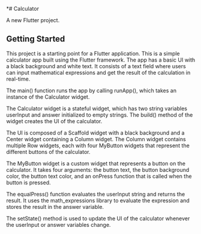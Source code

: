 *# Calculator

A new Flutter project.

## Getting Started

This project is a starting point for a Flutter application.
This is a simple calculator app built using the Flutter framework. The app has a basic UI with a black background and white text. It consists of a text field where users can input mathematical expressions and get the result of the calculation in real-time.

The main() function runs the app by calling runApp(), which takes an instance of the Calculator widget.

The Calculator widget is a stateful widget, which has two string variables userInput and answer initialized to empty strings. The build() method of the widget creates the UI of the calculator.

The UI is composed of a Scaffold widget with a black background and a Center widget containing a Column widget. The Column widget contains multiple Row widgets, each with four MyButton widgets that represent the different buttons of the calculator.

The MyButton widget is a custom widget that represents a button on the calculator. It takes four arguments: the button text, the button background color, the button text color, and an onPress function that is called when the button is pressed.

The equalPress() function evaluates the userInput string and returns the result. It uses the math_expressions library to evaluate the expression and stores the result in the answer variable.

The setState() method is used to update the UI of the calculator whenever the userInput or answer variables change.
